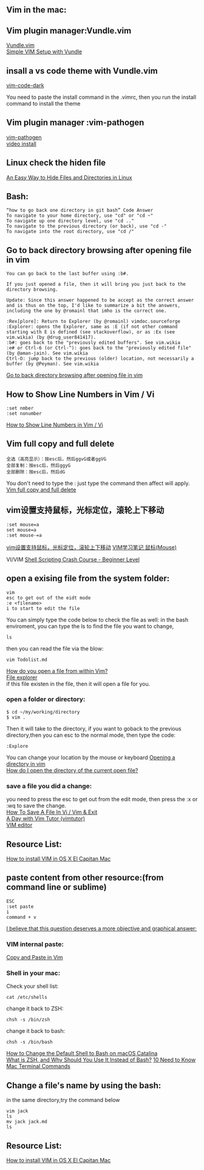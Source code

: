 

## Vim in the mac:


## Vim plugin manager:Vundle.vim
[Vundle.vim](https://github.com/VundleVim/Vundle.vim)   
[Simple VIM Setup with Vundle](youtube.com/watch?v=UVgwbAAMLn4)   
## insall a vs code theme with Vundle.vim
[vim-code-dark](https://github.com/tomasiser/vim-code-dark)  

You need to paste the install command in the .vimrc, then you run the install command to install the theme

## Vim plugin manager :vim-pathogen
[vim-pathogen](https://github.com/tpope/vim-pathogen)  
[video install](youtube.com/watch?v=TwxZimBON8A)  

## Linux check the hiden file
[An Easy Way to Hide Files and Directories in Linux](https://www.tecmint.com/hide-files-and-directories-in-linux/)  


## Bash:
```
“how to go back one directory in git bash” Code Answer
To navigate to your home directory, use "cd" or "cd ~"
To navigate up one directory level, use "cd .."
To navigate to the previous directory (or back), use "cd -"
To navigate into the root directory, use "cd /"
```
## Go to back directory browsing after opening file in vim
```
You can go back to the last buffer using :b#.

If you just opened a file, then it will bring you just back to the directory browsing.

Update: Since this answer happened to be accept as the correct answer and is thus on the top, I'd like to summarize a bit the answers, including the one by @romainl that imho is the correct one.

:Rex[plore]: Return to Explorer (by @romainl) vimdoc.sourceforge
:Explorer: opens the Explorer, same as :E (if not other command starting with E is defined (see stackoverflow), or as :Ex (see vim.wikia) (by @drug_user841417).
:b#: goes back to the "previously edited buffers". See vim.wikia
:e# or Ctrl-6 (or Ctrl-^): goes back to the "previously edited file" (by @aman-jain). See vim.wikia
Ctrl-O: jump back to the previous (older) location, not necessarily a buffer (by @Peyman). See vim.wikia
```
[Go to back directory browsing after opening file in vim](https://stackoverflow.com/questions/9160499/go-to-back-directory-browsing-after-opening-file-in-vim)  
## How to Show Line Numbers in Vim / Vi
```
:set nmber
:set nonumber
```
[How to Show Line Numbers in Vim / Vi](https://linuxize.com/post/how-to-show-line-numbers-in-vim/)  

## Vim full copy and full delete
```
全选（高亮显示）：按esc后，然后ggvG或者ggVG
全部复制：按esc后，然后ggyG
全部删除：按esc后，然后dG
```
You don't need to type the : just type the command then affect will apply.
[Vim full copy and full delete](https://article.itxueyuan.com/4k3Daa)  


## vim设置支持鼠标，光标定位，滚轮上下移动
```
:set mouse=a
set mouse=a
:set mouse-=a 
```
[vim设置支持鼠标，光标定位，滚轮上下移动](https://blog.csdn.net/weialemon/article/details/78894221)
[VIM学习笔记 鼠标(Mouse)](https://zhuanlan.zhihu.com/p/38477934) 

VI/VIM
[Shell Scripting Crash Course - Beginner Level](https://www.youtube.com/watch?v=v-F3YLd6oMw&ab_channel=TraversyMedia)   
## open a exising file from the system folder:
```
vim
esc to get out of the eidt mode
:e <filename> 
i to start to edit the file
```
You can simply type the  code below to check the file as well:
in the bash enviroment, you can type the ls to find the file you want to change,
```
ls
```
then you can read the file via the blow:
```
vim Todolist.md
```
[How do you open a file from within Vim?](https://stackoverflow.com/questions/23680778/how-do-you-open-a-file-from-within-vim)  
[File explorer](https://vim.fandom.com/wiki/File_explorer)   
if this file existen in the file, then it will open a file for you.

### open a folder or directory:  
```
$ cd ~/my/working/directory
$ vim .
```
Then it will take to the directory, if you want to goback to the previous directory,then you can esc to the normal mode, then type the code:
```
:Explore
```
You can change your location by the mouse or keyboard
[Opening a directory in vim](https://stackoverflow.com/questions/5930636/opening-a-directory-in-vim)  
[How do I open the directory of the current open file?](https://superuser.com/questions/31677/how-do-i-open-the-directory-of-the-current-open-file)  
### save a file you did a change:

you need to press the esc to get out from the edit mode, then press the 
:x or :wq to save the change.  
[How To Save A File In Vi / Vim & Exit](https://phoenixnap.com/kb/how-to-vim-save-quit-exit)   
[A Day with Vim Tutor (vimtutor)](https://levelup.gitconnected.com/a-day-with-vim-tutor-vimtutor-25aa2e6ce52c)   
[VIM editor](https://www.vim.org/)   

## Resource List:  
[How to install VIM in OS X El Capitan Mac](https://www.youtube.com/watch?v=qxvfOIFVGuU&ab_channel=Founderatwork)  

## paste content from other resource:(from command line or sublime)  
```
ESC
:set paste
i
command + v
```
[I believe that this question deserves a more objective and graphical answer:](https://stackoverflow.com/questions/11489428/how-to-make-vim-paste-from-and-copy-to-systems-clipboard?page=1&tab=votes#tab-top)  

### VIM internal paste:  
[Copy and Paste in Vim](https://tosbourn.com/copy-paste-vim/)
### Shell in your mac:
Check your shell list:
```
cat /etc/shells
```
change it back to ZSH:
```
chsh -s /bin/zsh
```
change it back to bash:
```
chsh -s /bin/bash
```
[How to Change the Default Shell to Bash on macOS Catalina](https://www.howtogeek.com/444596/how-to-change-the-default-shell-to-bash-in-macos-catalina/)   
[What is ZSH, and Why Should You Use It Instead of Bash?](https://www.howtogeek.com/362409/what-is-zsh-and-why-should-you-use-it-instead-of-bash/#:~:text=ZSH%2C%20also%20called%20the%20Z,switching%20over%20is%20a%20breeze.)
[10 Need to Know Mac Terminal Commands](https://scotch.io/bar-talk/10-need-to-know-mac-terminal-commands)   

## Change a file's name  by using the bash:
in the same directory,try the command below
```
vim jack
ls
mv jack jack.md
ls
```
## Resource List:  
[How to install VIM in OS X El Capitan Mac](https://www.youtube.com/watch?v=qxvfOIFVGuU&ab_channel=Founderatwork)  



